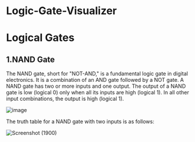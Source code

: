 # Logic-Gate-Visualizer

# Logical Gates
## 1.NAND Gate 
The NAND gate, short for "NOT-AND," is a fundamental logic gate in digital electronics. It is a combination of an AND gate followed by a NOT gate. A NAND gate has two or more inputs and one output. The output of a NAND gate is low (logical 0) only when all its inputs are high (logical 1). In all other input combinations, the output is high (logical 1).

![image](https://github.com/user-attachments/assets/77ad1944-5c02-4721-a92f-fd7b3ade90f5)

The truth table for a NAND gate with two inputs is as follows:

![Screenshot (1900)](https://github.com/user-attachments/assets/7384ee2e-8f81-475f-b6de-c26f12df81f8)


